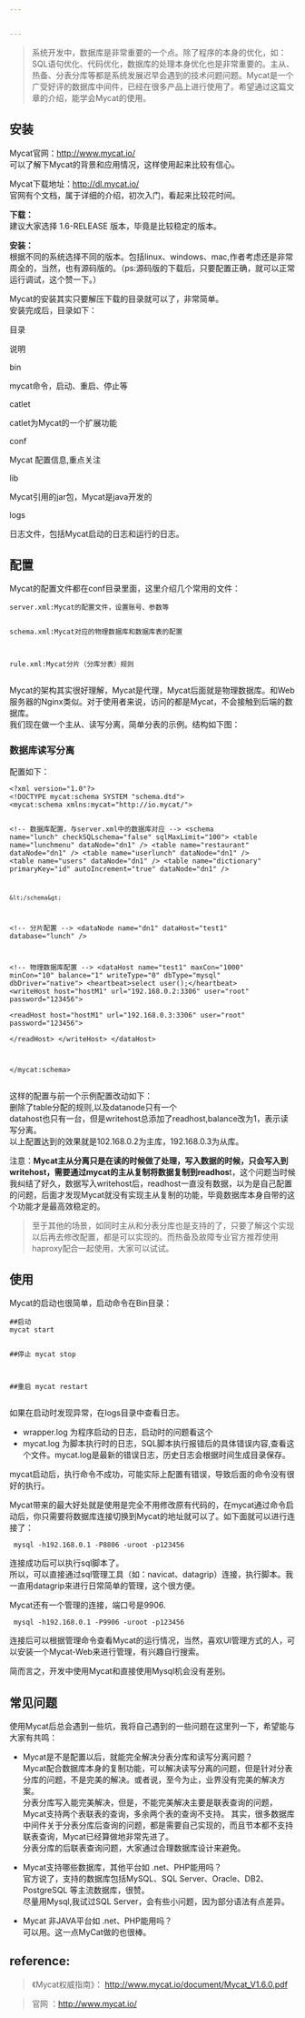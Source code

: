 ```yaml
---


---
```


<blockquote>
<p>系统开发中，数据库是非常重要的一个点。除了程序的本身的优化，如：SQL语句优化、代码优化，数据库的处理本身优化也是非常重要的。主从、热备、分表分库等都是系统发展迟早会遇到的技术问题问题。Mycat是一个广受好评的数据库中间件，已经在很多产品上进行使用了。希望通过这篇文章的介绍，能学会Mycat的使用。</p>
</blockquote>
<h2 id="安装">安装</h2>
<p>Mycat官网：<a href="http://www.mycat.io/">http://www.mycat.io/</a><br>
可以了解下Mycat的背景和应用情况，这样使用起来比较有信心。</p>
<p>Mycat下载地址：<a href="http://www.mycat.io/">http://dl.mycat.io/</a><br>
官网有个文档，属于详细的介绍，初次入门，看起来比较花时间。</p>
<p><strong>下载：</strong><br>
建议大家选择 1.6-RELEASE 版本，毕竟是比较稳定的版本。</p>
<p><strong>安装：</strong><br>
根据不同的系统选择不同的版本。包括linux、windows、mac,作者考虑还是非常周全的，当然，也有源码版的。（ps:源码版的下载后，只要配置正确，就可以正常运行调试，这个赞一下。）<br>
<img src="https://ws3.sinaimg.cn/large/006tNc79gy1fjfersexy7j31kw0ac0zb.jpg" alt=""></p>
<p>Mycat的安装其实只要解压下载的目录就可以了，非常简单。<br>
安装完成后，目录如下：</p>
<p>目录</p>
<p>说明</p>
<p>bin</p>
<p>mycat命令，启动、重启、停止等</p>
<p>catlet</p>
<p>catlet为Mycat的一个扩展功能</p>
<p>conf</p>
<p>Mycat 配置信息,重点关注</p>
<p>lib</p>
<p>Mycat引用的jar包，Mycat是java开发的</p>
<p>logs</p>
<p>日志文件，包括Mycat启动的日志和运行的日志。</p>
<h2 id="配置">配置</h2>
<p>Mycat的配置文件都在conf目录里面，这里介绍几个常用的文件：</p>
<pre><code>server.xml:Mycat的配置文件，设置账号、参数等

schema.xml:Mycat对应的物理数据库和数据库表的配置

rule.xml:Mycat分片（分库分表）规则
</code></pre>
<p>Mycat的架构其实很好理解，Mycat是代理，Mycat后面就是物理数据库。和Web服务器的Nginx类似。对于使用者来说，访问的都是Mycat，不会接触到后端的数据库。<br>
我们现在做一个主从、读写分离，简单分表的示例。结构如下图：<br>
<img src="https://ws2.sinaimg.cn/large/006tNc79gy1fjglurmknmj30m80ipmyr.jpg" alt=""></p>
<h3 id="数据库读写分离">数据库读写分离</h3>
<p>配置如下：</p>
<pre><code>&lt;?xml version="1.0"?&gt;
&lt;!DOCTYPE mycat:schema SYSTEM "schema.dtd"&gt;
&lt;mycat:schema xmlns:mycat="http://io.mycat/"&gt;

&lt;!-- 数据库配置，与server.xml中的数据库对应 --&gt;
    &lt;schema name="lunch" checkSQLschema="false" sqlMaxLimit="100"&gt;
        &lt;table name="lunchmenu" dataNode="dn1"  /&gt;
        &lt;table name="restaurant" dataNode="dn1"  /&gt;
        &lt;table name="userlunch" dataNode="dn1"  /&gt;
        &lt;table name="users" dataNode="dn1"  /&gt;
        &lt;table name="dictionary" primaryKey="id" autoIncrement="true" dataNode="dn1"  /&gt;

        
    &lt;/schema&gt;

&lt;!-- 分片配置 --&gt;
    &lt;dataNode name="dn1" dataHost="test1" database="lunch" /&gt;


&lt;!-- 物理数据库配置 --&gt;
    &lt;dataHost name="test1" maxCon="1000" minCon="10" balance="1"  writeType="0" dbType="mysql" dbDriver="native"&gt;
        &lt;heartbeat&gt;select user();&lt;/heartbeat&gt;
        &lt;writeHost host="hostM1" url="192.168.0.2:3306" user="root" password="123456"&gt;  
        &lt;readHost host="hostM1" url="192.168.0.3:3306" user="root" password="123456"&gt;   
        &lt;/readHost&gt;
        &lt;/writeHost&gt;
    &lt;/dataHost&gt;


&lt;/mycat:schema&gt;
</code></pre>
<p>这样的配置与前一个示例配置改动如下：<br>
删除了table分配的规则,以及datanode只有一个<br>
datahost也只有一台，但是writehost总添加了readhost,balance改为1，表示读写分离。<br>
以上配置达到的效果就是102.168.0.2为主库，192.168.0.3为从库。</p>
<p>注意：<strong>Mycat主从分离只是在读的时候做了处理，写入数据的时候，只会写入到writehost，需要通过mycat的主从复制将数据复制到readhos</strong>t，这个问题当时候我纠结了好久，数据写入writehost后，readhost一直没有数据，以为是自己配置的问题，后面才发现Mycat就没有实现主从复制的功能，毕竟数据库本身自带的这个功能才是最高效稳定的。</p>
<blockquote>
<p>至于其他的场景，如同时主从和分表分库也是支持的了，只要了解这个实现以后再去修改配置，都是可以实现的。而热备及故障专业官方推荐使用haproxy配合一起使用，大家可以试试。</p>
</blockquote>
<h2 id="使用">使用</h2>
<p>Mycat的启动也很简单，启动命令在Bin目录：</p>
<pre><code>##启动
mycat start

##停止
mycat stop

##重启
mycat restart
</code></pre>
<p>如果在启动时发现异常，在logs目录中查看日志。</p>
<ul>
<li>wrapper.log 为程序启动的日志，启动时的问题看这个</li>
<li>mycat.log 为脚本执行时的日志，SQL脚本执行报错后的具体错误内容,查看这个文件。mycat.log是最新的错误日志，历史日志会根据时间生成目录保存。</li>
</ul>
<p>mycat启动后，执行命令不成功，可能实际上配置有错误，导致后面的命令没有很好的执行。</p>
<p>Mycat带来的最大好处就是使用是完全不用修改原有代码的，在mycat通过命令启动后，你只需要将数据库连接切换到Mycat的地址就可以了。如下面就可以进行连接了：</p>
<pre><code> mysql -h192.168.0.1 -P8806 -uroot -p123456
</code></pre>
<p>连接成功后可以执行sql脚本了。<br>
所以，可以直接通过sql管理工具（如：navicat、datagrip）连接，执行脚本。我一直用datagrip来进行日常简单的管理，这个很方便。</p>
<p>Mycat还有一个管理的连接，端口号是9906.</p>
<pre><code> mysql -h192.168.0.1 -P9906 -uroot -p123456
</code></pre>
<p>连接后可以根据管理命令查看Mycat的运行情况，当然，喜欢UI管理方式的人，可以安装一个Mycat-Web来进行管理，有兴趣自行搜索。</p>
<p>简而言之，开发中使用Mycat和直接使用Mysql机会没有差别。</p>
<h2 id="常见问题">常见问题</h2>
<p>使用Mycat后总会遇到一些坑，我将自己遇到的一些问题在这里列一下，希望能与大家有共鸣：</p>
<ul>
<li>
<p>Mycat是不是配置以后，就能完全解决分表分库和读写分离问题？<br>
Mycat配合数据库本身的复制功能，可以解决读写分离的问题，但是针对分表分库的问题，不是完美的解决。或者说，至今为止，业界没有完美的解决方案。<br>
分表分库写入能完美解决，但是，不能完美解决主要是联表查询的问题，Mycat支持两个表联表的查询，多余两个表的查询不支持。 其实，很多数据库中间件关于分表分库后查询的问题，都是需要自己实现的，而且节本都不支持联表查询，Mycat已经算做地非常先进了。<br>
分表分库的后联表查询问题，大家通过合理数据库设计来避免。</p>
</li>
<li>
<p>Mycat支持哪些数据库，其他平台如 .net、PHP能用吗？<br>
官方说了，支持的数据库包括MySQL、SQL Server、Oracle、DB2、PostgreSQL 等主流数据库，很赞。<br>
尽量用Mysql,我试过SQL Server，会有些小问题，因为部分语法有点差异。</p>
</li>
<li>
<p>Mycat 非JAVA平台如 .net、PHP能用吗？<br>
可以用。这一点MyCat做的也很棒。</p>
</li>
</ul>
<h2 id="reference">reference:</h2>
<blockquote>
<p>《Mycat权威指南》：  <a href="http://www.mycat.io/document/Mycat_V1.6.0.pdf">http://www.mycat.io/document/Mycat_V1.6.0.pdf</a></p>
</blockquote>
<blockquote>
<p>官网 ：<a href="http://www.mycat.io/">http://www.mycat.io/</a></p>
</blockquote>

